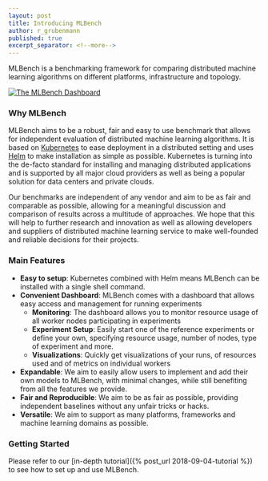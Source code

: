 ```yaml
---
layout: post
title: Introducing MLBench
author: r_grubenmann
published: true
excerpt_separator: <!--more-->
---
```

MLBench is a benchmarking framework for comparing distributed machine learning algorithms on different platforms, infrastructure and topology.

<a href="{{ site.baseurl }}public/images/Dashboard_Index.png" data-lightbox="Dashboard_Index" data-title="The MLBench Dashboard">
  <img src="{{ site.baseurl }}public/images/Dashboard_Index.png" alt="The MLBench Dashboard" style="max-width:80%;"/>
</a>

<!--more-->

### Why MLBench
MLBench aims to be a robust, fair and easy to use benchmark that allows for independent evaluation of distributed machine learning algorithms.
It is based on [Kubernetes](https://kubernetes.io/) to ease deployment in a distributed setting and uses [Helm](https://helm.sh/) to make installation as simple as possible. Kubernetes is turning into the de-facto standard for installing and managing distributed applications and is supported by all major cloud providers as well as being a popular solution for data centers and private clouds.

Our benchmarks are independent of any vendor and aim to be as fair and comparable as possible, allowing for a meaningful discussion and comparison of results across a multitude of approaches.
We hope that this will help to further research and innovation as well as allowing developers and suppliers of distributed machine learning service to make well-founded and reliable decisions for their projects.

### Main Features

* **Easy to setup**: Kubernetes combined with Helm means MLBench can be installed with a single shell command.
* **Convenient Dashboard**: MLBench comes with a dashboard that allows easy access and management for running experiments
    - **Monitoring**: The dashboard allows you to monitor resource usage of all worker nodes participating in experiments
    - **Experiment Setup**: Easily start one of the reference experiments or define your own, specifying resource usage, number of nodes, type of experiment and more.
    - **Visualizations**: Quickly get visualizations of your runs, of resources used and of metrics on individual workers
* **Expandable**: We aim to easily allow users to implement and add their own models to MLBench, with minimal changes, while still benefiting from all the features we provide.
* **Fair and Reproducible**: We aim to be as fair as possible, providing independent baselines without any unfair tricks or hacks.
* **Versatile**: We aim to support as many platforms, frameworks and machine learning domains as possible.

### Getting Started

Please refer to our [in-depth tutorial]({% post_url 2018-09-04-tutorial %}) to see how to set up and use MLBench.